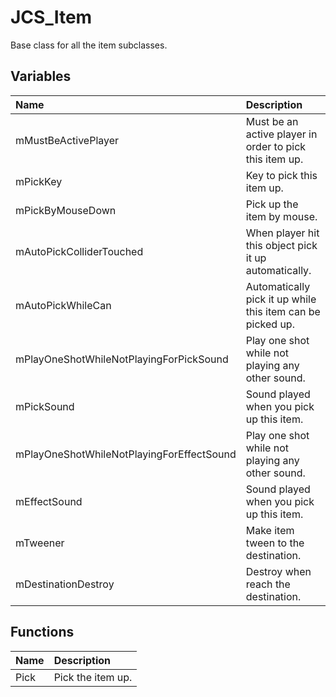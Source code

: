 # JCS_Item

Base class for all the item subclasses.

## Variables

| Name | Description |
|:---|:---|
| mMustBeActivePlayer | Must be an active player in order to pick this item up. |
| mPickKey | Key to pick this item up. |
| mPickByMouseDown | Pick up the item by mouse. |
| mAutoPickColliderTouched | When player hit this object pick it up automatically. |
| mAutoPickWhileCan | Automatically pick it up while this item can be picked up. |
| mPlayOneShotWhileNotPlayingForPickSound | Play one shot while not playing any other sound. |
| mPickSound | Sound played when you pick up this item. |
| mPlayOneShotWhileNotPlayingForEffectSound | Play one shot while not playing any other sound. |
| mEffectSound | Sound played when you pick up this item. |
| mTweener | Make item tween to the destination. |
| mDestinationDestroy | Destroy when reach the destination. |

## Functions

| Name | Description |
|:---|:---|
| Pick | Pick the item up. |
